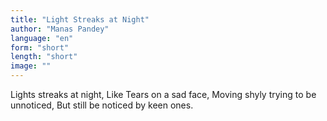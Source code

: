 ```yaml
---
title: "Light Streaks at Night"
author: "Manas Pandey"
language: "en"
form: "short"
length: "short"
image: ""
---
```

Lights streaks at night,
Like Tears on a sad face,
Moving shyly trying to be unnoticed,
But still be noticed by keen ones.